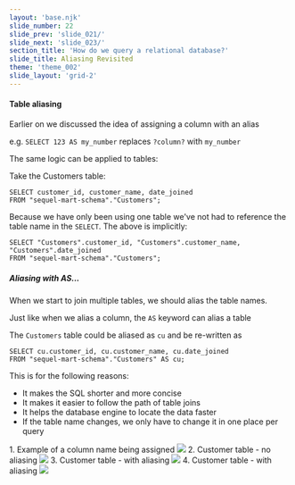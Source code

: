 ```yaml
---
layout: 'base.njk'
slide_number: 22
slide_prev: 'slide_021/'
slide_next: 'slide_023/'
section_title: 'How do we query a relational database?'
slide_title: Aliasing Revisited
theme: 'theme_002'
slide_layout: 'grid-2'
---
```


<section class="slide__text">

#### Table aliasing

Earlier on we discussed the idea of assigning a column with an alias

e.g. `SELECT 123 AS my_number` replaces `?column?` with `my_number`

The same logic can be applied to tables:

Take the Customers table:

```
SELECT customer_id, customer_name, date_joined
FROM "sequel-mart-schema"."Customers";
```

Because we have only been using one table we've not had to reference the table name in the `SELECT`.  The above is implicitly:
```
SELECT "Customers".customer_id, "Customers".customer_name, "Customers".date_joined
FROM "sequel-mart-schema"."Customers";
```


##### Aliasing with AS...

When we start to join multiple tables, we should alias the table names.

Just like when we alias a column, the `AS` keyword can alias a table

The `Customers` table could be aliased as `cu` and be re-written as
```
SELECT cu.customer_id, cu.customer_name, cu.date_joined
FROM "sequel-mart-schema"."Customers" AS cu;
```

This is for the following reasons:
- It makes the SQL shorter and more concise
- It makes it easier to follow the path of table joins
- It helps the database engine to locate the data faster
- If the table name changes, we only have to change it in one place per query

</section>

<section class="slide__images">
<caption>1. Example of a column name being assigned</caption>
<img src="{{ '../../images/002_SELECT_As_Alias.png' | url }}" />
<caption>2. Customer table - no aliasing</caption>
<img src="{{ '../../images/002_Aliasing_Customers_1.png' | url }}" />
<caption>3. Customer table - with aliasing</caption>
<img src="{{ '../../images/002_Aliasing_Customers_2.png' | url }}" />
<caption>4. Customer table - with aliasing</caption>
<img src="{{ '../../images/002_Aliasing_Customers_3.png' | url }}" />

</section>
